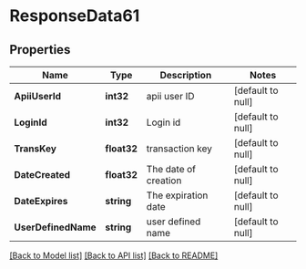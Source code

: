 # ResponseData61

## Properties
Name | Type | Description | Notes
------------ | ------------- | ------------- | -------------
**ApiiUserId** | **int32** | apii user ID | [default to null]
**LoginId** | **int32** | Login id | [default to null]
**TransKey** | **float32** | transaction key | [default to null]
**DateCreated** | **float32** | The date of creation | [default to null]
**DateExpires** | **string** | The expiration date | [default to null]
**UserDefinedName** | **string** | user defined name | [default to null]

[[Back to Model list]](../README.md#documentation-for-models) [[Back to API list]](../README.md#documentation-for-api-endpoints) [[Back to README]](../README.md)

